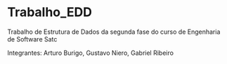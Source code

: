 # Trabalho_EDD

Trabalho de Estrutura de Dados da segunda fase do curso de Engenharia de Software Satc 

Integrantes: Arturo Burigo, Gustavo Niero, Gabriel Ribeiro
